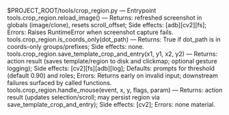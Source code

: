 $PROJECT_ROOT/tools/crop_region.py — Entrypoint
tools.crop_region.reload_image() — Returns: refreshed screenshot in globals (image/clone), resets scroll_offset; Side effects: [adb][cv2][fs]; Errors: Raises RuntimeError when screenshot capture fails.
tools.crop_region.is_coords_only(dot_path) — Returns: True if dot_path is in coords-only groups/prefixes; Side effects: none.
tools.crop_region.save_template_crop_and_entry(x1, y1, x2, y2) — Returns: action result (saves template/region to disk and clickmap; optional gesture logging); Side effects: [cv2][fs][adb][log]; Defaults: prompts for threshold (default 0.90) and roles; Errors: Returns early on invalid input; downstream failures surfaced by called functions.
tools.crop_region.handle_mouse(event, x, y, flags, param) — Returns: action result (updates selection/scroll; may persist region via save_template_crop_and_entry); Side effects: [cv2]; Errors: none material.
